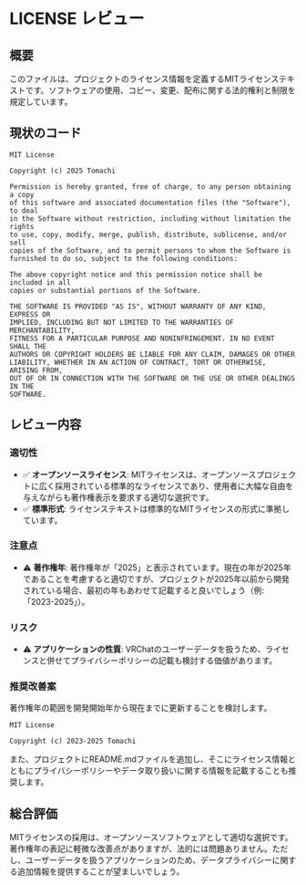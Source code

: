 # LICENSE レビュー

## 概要

このファイルは、プロジェクトのライセンス情報を定義するMITライセンステキストです。ソフトウェアの使用、コピー、変更、配布に関する法的権利と制限を規定しています。

## 現状のコード

```plaintext
MIT License

Copyright (c) 2025 Tomachi

Permission is hereby granted, free of charge, to any person obtaining a copy
of this software and associated documentation files (the "Software"), to deal
in the Software without restriction, including without limitation the rights
to use, copy, modify, merge, publish, distribute, sublicense, and/or sell
copies of the Software, and to permit persons to whom the Software is
furnished to do so, subject to the following conditions:

The above copyright notice and this permission notice shall be included in all
copies or substantial portions of the Software.

THE SOFTWARE IS PROVIDED "AS IS", WITHOUT WARRANTY OF ANY KIND, EXPRESS OR
IMPLIED, INCLUDING BUT NOT LIMITED TO THE WARRANTIES OF MERCHANTABILITY,
FITNESS FOR A PARTICULAR PURPOSE AND NONINFRINGEMENT. IN NO EVENT SHALL THE
AUTHORS OR COPYRIGHT HOLDERS BE LIABLE FOR ANY CLAIM, DAMAGES OR OTHER
LIABILITY, WHETHER IN AN ACTION OF CONTRACT, TORT OR OTHERWISE, ARISING FROM,
OUT OF OR IN CONNECTION WITH THE SOFTWARE OR THE USE OR OTHER DEALINGS IN THE
SOFTWARE.
```

## レビュー内容

### 適切性

- ✅ **オープンソースライセンス**: MITライセンスは、オープンソースプロジェクトに広く採用されている標準的なライセンスであり、使用者に大幅な自由を与えながらも著作権表示を要求する適切な選択です。
- ✅ **標準形式**: ライセンステキストは標準的なMITライセンスの形式に準拠しています。

### 注意点

- ⚠️ **著作権年**: 著作権年が「2025」と表示されています。現在の年が2025年であることを考慮すると適切ですが、プロジェクトが2025年以前から開発されている場合、最初の年もあわせて記載すると良いでしょう（例: 「2023-2025」）。

### リスク

- ⚠️ **アプリケーションの性質**: VRChatのユーザーデータを扱うため、ライセンスと併せてプライバシーポリシーの記載も検討する価値があります。

### 推奨改善案

著作権年の範囲を開発開始年から現在までに更新することを検討します。

```plaintext
MIT License

Copyright (c) 2023-2025 Tomachi
```

また、プロジェクトにREADME.mdファイルを追加し、そこにライセンス情報とともにプライバシーポリシーやデータ取り扱いに関する情報を記載することも推奨します。

## 総合評価

MITライセンスの採用は、オープンソースソフトウェアとして適切な選択です。著作権年の表記に軽微な改善点がありますが、法的には問題ありません。ただし、ユーザーデータを扱うアプリケーションのため、データプライバシーに関する追加情報を提供することが望ましいでしょう。

